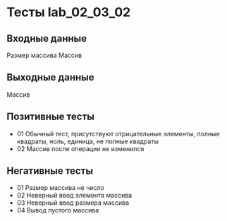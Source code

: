 # Тесты lab_02_03_02

## Входные данные
Размер массива
Массив

## Выходные данные
Массив

## Позитивные тесты
- 01 Обычный тест, присутствуют отрицательные элементы, полные квадраты, ноль, единица, не полные квадраты
- 02 Массив после операции не изменился

## Негативные тесты
- 01 Размер массива не число
- 02 Неверный ввод элемента массива
- 03 Неверный ввод размера массива
- 04 Вывод пустого массива



